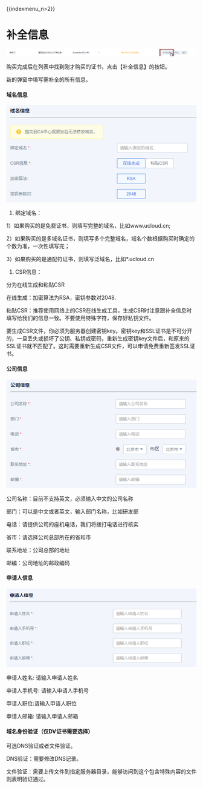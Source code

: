 {{indexmenu_n>2}}

# 补全信息

![](/images/补全信息.png)

购买完成后在列表中找到刚才购买的证书，点击【补全信息】的按钮。

新的弹窗中填写需补全的所有信息。

#### 域名信息

![](/images/dv域名信息.png)

1.  绑定域名：

1）如果购买的是免费证书，则填写完整的域名，比如www.ucloud.cn;

2）如果购买的是多域名证书，则填写多个完整域名，域名个数根据购买时确定的个数为准，一次性填写完；

3）如果购买的是通配符证书，则填写泛域名，比如\*.ucloud.cn

1.  CSR信息：

分为在线生成和粘贴CSR

在线生成：加密算法为RSA，密钥参数对2048.

粘贴CSR：推荐使用网络上的CSR在线生成工具，生成CSR时注意跟补全信息时填写给我们的信息一致。不要使用特殊字符，保存好私钥文件。

<wrap
em>要生成CSR文件，你必须为服务器创建密钥key。密钥key和SSL证书是不可分开的，一旦丢失或损坏了公钥、私钥或密码，重新生成密钥key文件后，和原来的SSL证书就不匹配了。这时需要重新生成CSR文件，可以申请免费重新签发SSL证书。</wrap>

#### 公司信息

![](/images/公司信息.png)

公司名称：目前不支持英文，必须输入中文的公司名称

部门：可以是中文或者英文，输入部门名称，比如研发部

电话：请提供公司的座机电话，我们将拨打电话进行核实

省市：请选择公司总部所在的省和市

联系地址：公司总部的地址

邮编：公司地址的邮政编码

#### 申请人信息

![](/images/申请人信息.png)

申请人姓名: 请输入申请人姓名

申请人手机号: 请输入申请人手机号

申请人职位:请输入申请人职位

申请人邮箱: 请输入申请人邮箱

#### 域名身份验证（仅DV证书需要选择）

可选DNS验证或者文件验证。

DNS验证：需要修改DNS记录。

文件验证：需要上传文件到指定服务器目录，能够访问到这个包含特殊内容的文件则表明验证通过。

